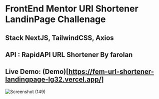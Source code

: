 # FrontEnd Mentor URl Shortener LandinPage Challenage 
## Stack NextJS, TailwindCSS, Axios 
## API : RapidAPI URL Shortener By farolan 
## Live Demo: (Demo)[https://fem-url-shortener-landingpage-lg32.vercel.app/]

![Screenshot (149)](https://github.com/cjpanda/FEM-UrlShortenerLandingpage-/assets/107156444/caa6f5b6-2902-47cb-829d-f75a24af04dd)

